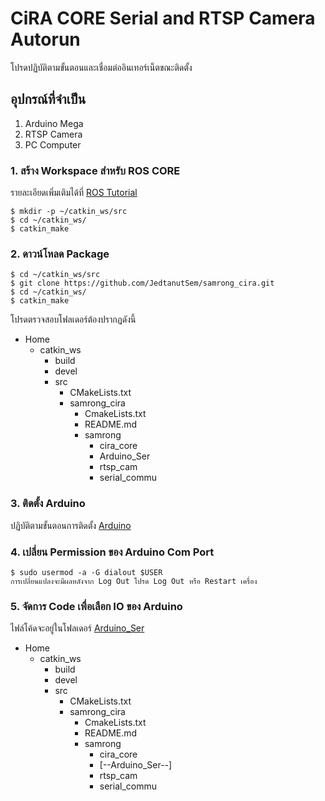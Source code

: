 # CiRA CORE Serial and RTSP Camera Autorun
โปรดปฏิบัติตามขั้นตอนและเชื่อมต่ออินเทอร์เน็ตขณะติดตั้ง
## อุปกรณ์ที่จำเป็น
1. Arduino Mega
2. RTSP Camera
3. PC Computer
### 1. สร้าง Workspace สำหรับ ROS CORE
รายละเอียดเพิ่มเติมได้ที่ [ROS Tutorial](http://wiki.ros.org/catkin/Tutorials/create_a_workspace)
```console
$ mkdir -p ~/catkin_ws/src
$ cd ~/catkin_ws/
$ catkin_make
```
### 2. ดาวน์โหลด Package
```console
$ cd ~/catkin_ws/src
$ git clone https://github.com/JedtanutSem/samrong_cira.git
$ cd ~/catkin_ws/
$ catkin_make
```
โปรดตรวจสอบโฟลเดอร์ต้องปรากฏดังนี้
  * Home
    * catkin_ws
      * build
      * devel 
      * src
        * CMakeLists.txt
        * samrong_cira 
          * CmakeLists.txt
          * README.md
          * samrong 
            * cira_core
            * Arduino_Ser
            * rtsp_cam
            * serial_commu
### 3. ติดตั้ง Arduino
ปฏิบัติตามขั้นตอนการติดตั้ง [Arduino](https://ubuntu.com/tutorials/install-the-arduino-ide#1-overview)

### 4. เปลี่ยน Permission ของ Arduino Com Port
```console
$ sudo usermod -a -G dialout $USER
การเปลี่ยนแปลงจะมีผลหลังจาก Log Out โปรด Log Out หรือ Restart เครื่อง
```
### 5. จัดการ Code เพื่อเลือก IO ของ Arduino
ไฟล์โค้ดจะอยู่ในโฟลเดอร์ [Arduino_Ser](https://github.com/JedtanutSem/samrong_cira/tree/main/samrong/Arduino_Ser)
* Home
    * catkin_ws
      * build
      * devel 
      * src
        * CMakeLists.txt
        * samrong_cira 
          * CmakeLists.txt
          * README.md
          * samrong 
            * cira_core
            * [--Arduino_Ser--]
            * rtsp_cam
            * serial_commu
